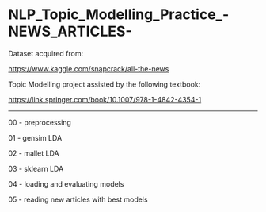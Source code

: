 # NLP_Topic_Modelling_Practice_-NEWS_ARTICLES-

Dataset acquired from:

https://www.kaggle.com/snapcrack/all-the-news

Topic Modelling project assisted by the following textbook:

https://link.springer.com/book/10.1007/978-1-4842-4354-1

-----
00 - preprocessing

01 - gensim LDA

02 - mallet LDA

03 - sklearn LDA

04 - loading and evaluating models

05 - reading new articles with best models 
